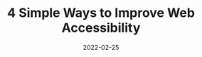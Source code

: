 ---
date: 2022-02-25
permalink: false
publisher: boiaorg
tags:
  - accessibility
target_url: https://www.boia.org/blog/4-simple-ways-to-improve-web-accessibility
title: 4 Simple Ways to Improve Web Accessibility
---